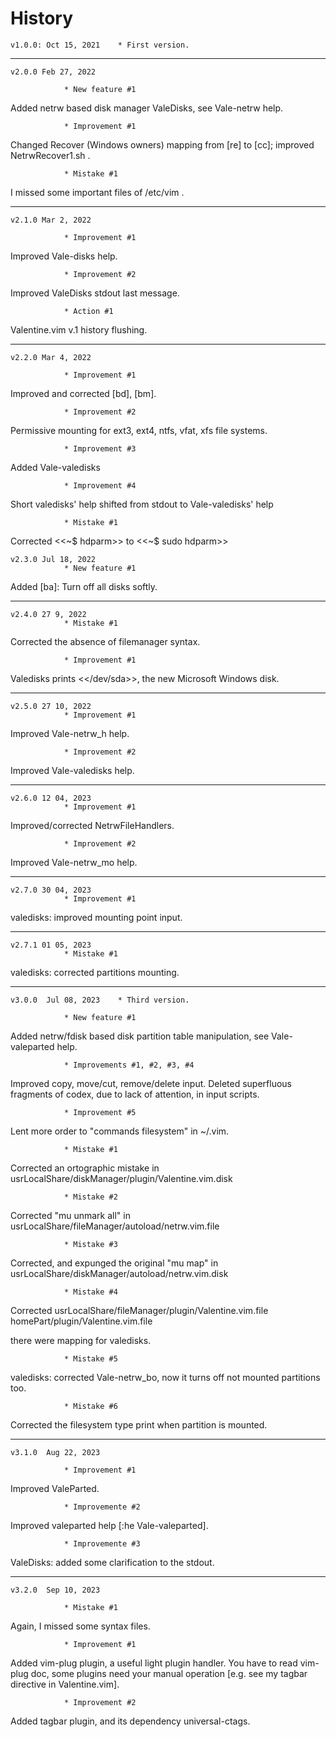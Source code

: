 # History

	v1.0.0: Oct 15, 2021	* First version.


_______________

	v2.0.0 Feb 27, 2022

				* New feature #1
Added netrw based disk manager ValeDisks, see Vale-netrw help.

				* Improvement #1
Changed   Recover  (Windows  owners)  mapping  from  [re]  to  [cc]; improved 
NetrwRecover1.sh .

				* Mistake #1
I missed some important files of /etc/vim .


_______________

	v2.1.0 Mar 2, 2022

				* Improvement #1
Improved Vale-disks help.

				* Improvement #2
Improved ValeDisks stdout last message.
		
				* Action #1
Valentine.vim v.1 history flushing.


_______________
		

	v2.2.0 Mar 4, 2022

				* Improvement #1
Improved and corrected [bd], [bm].

				* Improvement #2
Permissive mounting for ext3, ext4, ntfs, vfat, xfs file systems.

				* Improvement #3
Added Vale-valedisks
				
				* Improvement #4
Short valedisks' help shifted from stdout to Vale-valedisks' help

 				* Mistake #1
Corrected <<~$ hdparm>> to <<~$ sudo hdparm>>


	v2.3.0 Jul 18, 2022
				* New feature #1
Added [ba]: Turn off all disks softly.


_______________
		

	v2.4.0 27 9, 2022
				* Mistake #1
Corrected the absence of filemanager syntax.

				* Improvement #1
Valedisks prints <</dev/sda>>, the new Microsoft Windows disk.


_______________


	v2.5.0 27 10, 2022
				* Improvement #1
Improved Vale-netrw_h help.

				* Improvement #2
Improved Vale-valedisks help.



_______________


	v2.6.0 12 04, 2023
				* Improvement #1
Improved/corrected NetrwFileHandlers.


				* Improvement #2
Improved Vale-netrw_mo help.



_______________


	v2.7.0 30 04, 2023
				* Improvement #1
valedisks: improved mounting point input.



_______________


	v2.7.1 01 05, 2023
				* Mistake #1
valedisks: corrected partitions mounting.



_______________


	v3.0.0  Jul 08, 2023	* Third version.

				* New feature #1
Added     netrw/fdisk based    disk     partition   table   manipulation,  see 
Vale-valeparted  help.

				* Improvements #1, #2, #3, #4
Improved copy, move/cut, remove/delete input.
	Deleted  superfluous fragments of codex,  due  to lack  of attention,
in input scripts.

				* Improvement #5
Lent more order to "commands filesystem" in ~/.vim.

				* Mistake #1
Corrected an ortographic mistake in
usrLocalShare/diskManager/plugin/Valentine.vim.disk

				* Mistake #2
Corrected "mu unmark all" in
usrLocalShare/fileManager/autoload/netrw.vim.file

				* Mistake #3 
Corrected, and expunged the original "mu map" in
usrLocalShare/diskManager/autoload/netrw.vim.disk

				* Mistake #4
Corrected
usrLocalShare/fileManager/plugin/Valentine.vim.file
homePart/plugin/Valentine.vim.file

there were mapping for valedisks.

				* Mistake #5
valedisks: corrected Vale-netrw_bo, now it turns off not mounted partitions too.

				* Mistake #6
Corrected the filesystem type print when partition is mounted.



_______________


	v3.1.0  Aug 22, 2023

				* Improvement #1
Improved ValeParted.

				* Improvemente #2
Improved  valeparted help [:he Vale-valeparted].

				* Improvemente #3
ValeDisks: added some clarification to the stdout.



_______________


	v3.2.0  Sep 10, 2023

				* Mistake #1
Again, I missed some syntax files.

				* Improvement #1
Added vim-plug plugin, a useful light plugin handler.
	You  have to  read  vim-plug  doc,  some  plugins  need  your  manual 
operation [e.g. see my tagbar directive in Valentine.vim].

				* Improvement #2
Added tagbar plugin, and its dependency universal-ctags.




